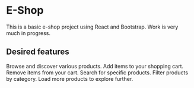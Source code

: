 # E-Shop

This is a basic e-shop project using React and Bootstrap. Work is very much in progress.

## Desired features

Browse and discover various products.
Add items to your shopping cart.
Remove items from your cart.
Search for specific products.
Filter products by category.
Load more products to explore further.


